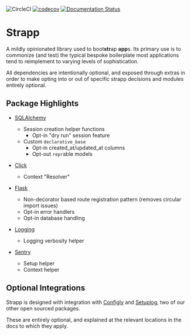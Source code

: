 ![CircleCI](https://img.shields.io/circleci/build/gh/schireson/strapp/master) [![codecov](https://codecov.io/gh/schireson/strapp/branch/master/graph/badge.svg)](https://codecov.io/gh/schireson/strapp) [![Documentation Status](https://readthedocs.org/projects/strapp/badge/?version=latest)](https://strapp.readthedocs.io/en/latest/?badge=latest)

# Strapp

A mildly opinionated library used to boot**str**ap **app**s. Its primary use is to commonize
(and test) the typical bespoke boilerplate most applications tend to reimplement to
varying levels of sophistication.

All dependencies are intentionally optional, and exposed through extras in order to make
opting into or out of specific strapp decisions and modules entirely optional.

## Package Highlights

* [SQLAlchemy](https://strapp.readthedocs.io/latest/sqlalchemy.html)
  * Session creation helper functions
    * Opt-in "dry run" session feature
  * Custom `declarative_base`
    * Opt-in created_at/updated_at columns
    * Opt-out `repr`able models

* [Click](https://strapp.readthedocs.io/latest/click.html)
  * Context "Resolver"
* [Flask](https://strapp.readthedocs.io/latest/flask.html)
  * Non-decorator based route registration pattern (removes circular import issues)
  * Opt-in error handlers
  * Opt-in database handling
* [Logging](https://strapp.readthedocs.io/latest/logging.html)
  * Logging verbosity helper
* [Sentry](https://strapp.readthedocs.io/latest/sentry.html)
  * Setup helper
  * Context helper

## Optional Integrations

Strapp is designed with integration with [Configly](https://configly.readthedocs.org/latest) and
[Setuplog](https://setuplog.readthedocs.org/latest), two of our other open sourced packages.

These are entirely optional, and explained at the relevant locations in the docs
to which they apply.
